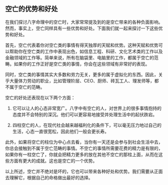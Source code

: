 ## 空亡的优势和好处

在我们探讨八字命理中的空亡时，大家常常提及到的是空亡带来的各种负面影响。然而，事实上，空亡同样具有一些优势和好处。下面我们就一起来探讨一下这些优势和好处。

首先，空亡代表着你对空亡类的事情有得天独厚的天赋和优势。这种天赋和优势可以帮助你在空亡类的工作中表现出色，如信息工程、科研、文化艺术类的工作以及金融领域的工作等。简单来说，所有在脑袋里、电脑里的工作，都属于空亡的范畴。如果你的工作正好是空亡类的事情，你会在这些领域有非常好的表现。

同时，空亡类的事情其实大多数和劳力无关，更多的属于虚拟化的东西。因此，关乎大量体力劳动的职业，比如管理阶层、CEO、厨师、砖瓦工人、理发师等，都不属于空亡的范畴。

空亡的好处还表现在以下两个方面：

1. 它可以让人的心态非常宽广。八字中有空亡的人，对世界上的很多事情抱持的态度并不会特别的深沉。他们可以更容易地接受并处理生活中的起伏跌宕。

2. 四柱空亡的人，在现代社会越来越福利化的条件下，可以毫无压力地过自己的生活，心态一直很宽松，因此他们一般会更长寿。

此外，如果将空亡的柱位为中心点去看，当你有一天还是会参与到社会生活中去，你总会接触到不属于空亡范畴的事情。不空亡的事情所需要花费的精力是有限的，如果你有一柱空亡了，你就会把精力更多的放在其他不空亡的那柱上面，从而在这些方面有更大的成就。这也是空亡的一个优势。

以上所述，空亡并不绝对是坏的，它也可以带来各种好处和优势。我们需要从正面去理解它，根据自己的命格做出最好的选择。